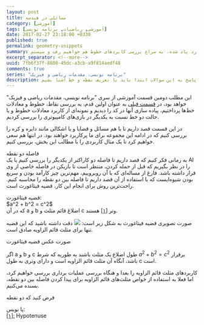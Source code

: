 ```yaml
---
layout: post
title: مسائلی در هندسه
category: [آموزشی]
tags: [آموزشی, ریاضیات, برنامه نویسی]
date: 2017-02-27 23:18:00 +0330
published: true
permalink: geometry-snippets
summary: شاید وقتی برای اولین بار به برنامه نویسی بازی‌های کامپیوتری فکر کنیم احتمالا مهم‌ترین سوال برامون اینکه کامپیوتر به چه طریق همه اشیا رو در محل درستشون قرار می‌دهد؟ یا اشیا چگونه توسط کامپیوتر جابجا می‌شن؟ برای پاسخ به این سوالات ابتدا باید به سراغ تعریف نقطه و نحوه قرارگیری اشیا در فضاهای دو بعدی و سه بعدی برویم، دستگاه‌های مختصاتی را بررسی کنیم و سپس به سراغ تعریف خط و بردار بپردازیم. در این پست ضمن بررسی موارد یاد شده، به سراغ بررسی کابردهای خطوط هم خواهیم رفت و سیستم line-line collision detection را هم با هم بررسی خواهیم کرد.
excerpt_separator: <!--more--> 
uuid: 7fb6f37f-8800-45dc-a3cb-a9f814aedf48
comments: true
series: "برنامه نویسی، مقدمات ریاضی و فیزیک"
description: شاید وقتی برای اولین بار به برنامه نویسی بازی‌های کامپیوتری فکر کنیم احتمالا مهم‌ترین سوال برامون اینکه کامپیوتر به چه طریق همه اشیا رو در محل درستشون قرار می‌دهد؟ یا اشیا چگونه توسط کامپیوتر جابجا می‌شن؟ برای پاسخ به این سوالات ابتدا باید با تعریف نقطه و خط آشنا بشیم.
---
```

این مطلب دومین قسمت آموزشی از سری &quot;برنامه نویسی، مقدمات ریاضی و فیزیک&quot; خواهد بود، در [قسمت قبلی](  http://blog.kianooshnaghavi.com/:posts/points-and-lines.html) به عنوان اولین قدم، به بررسی نقاط، خطوط و معادلات خط‌ها پرداختیم، پیاده سازی آنها در کد را دیدیم و نمونه‌ای از کاربرد معادلات خطوط و یا حالت دو خط نسبت به یکدیگر در بازی‌های کامپیوتری را بررسی کردیم.

در این قسمت قصد داریم تا با هم مسائل و قضایا و یا اشکالی مانند دایره و کره را بررسی کنیم که در ادامه این مجموعه برای ما پرکاربرد خواهند بود. در انتها هم سعی خواهیم کرد تا یک مثال کاربردی را با مطالب این بخش، بررسی کنیم.

<div class="post-inline-title">فاصله دو نقطه</div>
به زمانی فکر کنیم که قصد داریم تا فاصله دو کاراکتر از یکدیگر را بررسی کنیم یا یک AI را در نظر بگیریم که قبل از حمله کردن، منتظر است تا بازیکن در فاصله خاصی از وی قرار داشته باشد. فارغ از مساله‌ای که با آن روبروییم، مهم‌ترین چیز کارآمد بودن و سریع بودن شیوه‌ایست که با استفاده از آن قصد داریم تا فاصله بین دو نقطه را محاسبه کنیم. راحت‌ترین روش برای انجام این کار، قضیه فیثاغورث است.

<p><blackquote class="alert">
قضیه فیثاغورث:<br>
$a^2 + b^2 = c^2$<br>
که در آن a و b اضلاغ قائم مثلث و c وتر <a id="footnote-ref-001" style="font-style: normal;" class="foot-note-reference" href="#footnote-001">[۱]</a> هستند.
</blackquote></p>

صورت تصویری قضیه فیثاغورث به شکل زیر است:
<img class="post-image image-responsive" src="https://theskn.github.io/assets/img/2017-02-27/ch002-right-triangle.png"/>
دقت داشته باشید که این قضیه تنها برای <span class="font-color-white">مثلث قائم الزاویه</span> صادق است.


صورت عکس قضیه فیثاغورت

اگر a و b و c طول اضلاع یک مثلث باشند به طوریه که شرط $a^2 + b^2 = c^2$ برقرار باشد، آنگاه آن مثلث قائم الزاویه است و دارای وتری به طول c است.

کاربردهای مثلث قائم الزاویه را بعدا و هنگاه بررسی عملیات برداری بررسی خواهیم کرد، اما فعلا به استفاده از خواص مثلث‌های قائم الزاویه برای پیدا کردن فاصله بین دو نقطه، بسنده می‌کنیم.

فرض کنید که دو نقطه 

<div class="foot-note-header">پا نویس:</div>
<span id="footnote-001" class="foot-note"><a href="#footnote-ref-001">[۱]:</a> Hypotenuse</span>

